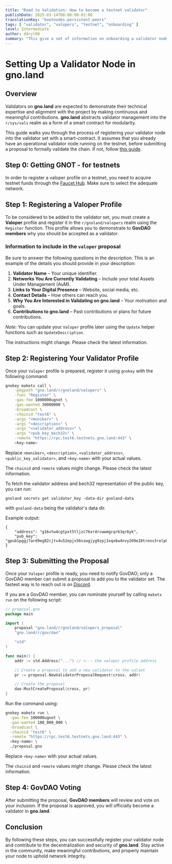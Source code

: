 ```yaml
---
title: "Road to Validation: How to become a testnet validator"
publishDate: 2025-03-14T08:00:00-01:00
translationKey: "bootnodes-persistent-peers"
tags: [ "validator", "valopers", "testnet", "onboarding" ]
level: Intermediate
author: d4ryl00
summary: "This give a set of information on onboarding a validator node: how to register as a validator operator (valoper) in the registry and how to submit a validator proposal"
---
```


# Setting Up a Validator Node in gno.land

## Overview

Validators on **gno.land** are expected to demonstrate their technical expertise and alignment with the project by
making continuous and meaningful contributions. **gno.land** abstracts validator management into the `r/sys/vals` realm
as a form of a smart contract for modularity.

This guide walks you through the process of registering your validator node into the validator set with a
smart-contract. It assumes that you already have an operational validator node running on the testnet, before submitting
a proposal to formally validate the chain. If not, follow [this guide](https://gnops.io/articles/guides/remote-chain/).

## Step 0: Getting GNOT - for testnets

In order to register a valoper profile on a testnet, you need to acquire testnet funds through
the [Faucet Hub](https://faucet.gno.land). Make sure to select the adequate network.

## Step 1: Registering a Valoper Profile

To be considered to be added to the validator set, you must create a **Valoper** profile and register it in the
`r/gnoland/valopers` realm using the `Register` function. This profile allows you to demonstrate to **GovDAO members**
why you should be accepted as a validator.

### Information to include in the `valoper` proposal

Be sure to answer the following questions in the description. This is an example of the details you should provide in
your description:

1. **Validator Name** – Your unique identifier.
2. **Networks You Are Currently Validating** – Include your total Assets Under Management (AuM).
3. **Links to Your Digital Presence** – Website, social media, etc.
4. **Contact Details** – How others can reach you.
5. **Why You Are Interested in Validating on gno.land** – Your motivation and goals.
6. **Contributions to gno.land** – Past contributions or plans for future contributions.

_Note:_ You can update your `Valoper` profile later using the `Update` helper functions such as `UpdateDescription`.

The instructions might change. Please check the latest information.

## Step 2: Registering Your Validator Profile

Once your `Valoper` profile is prepared, register it using `gnokey` with the following command:

```sh
gnokey maketx call \
    -pkgpath "gno.land/r/gnoland/valopers" \
    -func "Register" \
    -gas-fee 1000000ugnot \
    -gas-wanted 30000000 \
    -broadcast \
    -chainid "test6" \
    -args "<moniker>" \
    -args "<description>" \
    -args "<validator_address>" \
    -args "<pub_key_bech32>" \
    -remote "https://rpc.test6.testnets.gno.land:443" \
    <key-name>
```

Replace `<moniker>`, `<description>`, `<validator_address>`, `<public_key_validator>`, and `<key-name>` with your actual
values.

The `chainid` and `remote` values might change. Please check the latest information.

To fetch the validator address and bech32 representation of the public key, you can run:

```shell
gnoland secrets get validator_key -data-dir gnoland-data
```

with `gnoland-data` being the validator's data dir.

Example output:

```shell
{
    "address": "g16vtw4cgtpxt5tljzc76xr4rcwwmgcqr63qr6yk",
    "pub_key": "gpub1pggj7ard9eg82cjtv4u52epjx56nzwgjyg9zpj3xqx6w4nvy209e28trenv3relp04jt37p0rg2pn4hyy4k0uf2vgexegj"
}
```

## Step 3: Submitting the Proposal

Once your `Valoper` profile is ready, you need to notify GovDAO; only a GovDAO member can submit a proposal to add you
to the validator set. The fastest way is to reach out is on [Discord](https://discord.gg/gnoland).

If you are a GovDAO member, you can nominate yourself by calling `maketx run` on the following script:

```go
// proposal.gno
package main

import (
	proposal "gno.land/r/gnoland/valopers_proposal"
	"gno.land/r/gov/dao"

	"std"
)

func main() {
	addr := std.Address("...") // <--- the valoper profile address

	// Create a proposal to add a new validator to the valset
	pr := proposal.NewValidatorProposalRequest(cross, addr)

	// Create the proposal
	dao.MustCreateProposal(cross, pr)
}
```

Run the command using:

```sh
gnokey maketx run \
  -gas-fee 100000ugnot \
  -gas-wanted 100_000_000 \
  -broadcast \
  -chainid "test6" \
  -remote "https://rpc.test6.testnets.gno.land:443" \
  <key-name> \
  ./proposal.gno
```

Replace `<key-name>` with your actual values.

The `chainid` and `remote` values might change. Please check the latest information.

## Step 4: GovDAO Voting

After submitting the proposal, **GovDAO members** will review and vote on your inclusion. If the proposal is approved,
you will officially become a validator in **gno.land**.

## Conclusion

By following these steps, you can successfully register your validator node and contribute to the decentralization and
security of **gno.land**. Stay active in the community, make meaningful contributions, and properly maintain your node
to uphold network integrity.
